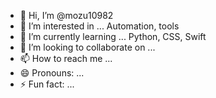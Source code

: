 - 👋 Hi, I’m @mozu10982
- 👀 I’m interested in ... Automation, tools
- 🌱 I’m currently learning ... Python, CSS, Swift
- 💞️ I’m looking to collaborate on ...
- 📫 How to reach me ...
- 😄 Pronouns: ...
- ⚡ Fun fact: ...

<!---
tuti-b/tuti-b is a ✨ special ✨ repository because its `README.md` (this file) appears on your GitHub profile.
You can click the Preview link to take a look at your changes.
--->
